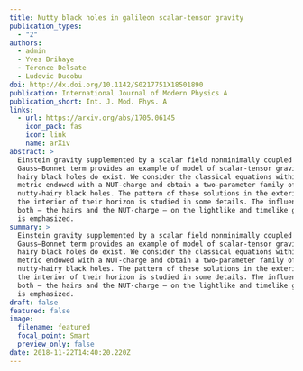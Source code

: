 ```yaml
---
title: Nutty black holes in galileon scalar-tensor gravity
publication_types:
  - "2"
authors:
  - admin
  - Yves Brihaye
  - Térence Delsate
  - Ludovic Ducobu
doi: http://dx.doi.org/10.1142/S0217751X18501890
publication: International Journal of Modern Physics A
publication_short: Int. J. Mod. Phys. A
links:
  - url: https://arxiv.org/abs/1705.06145
    icon_pack: fas
    icon: link
    name: arXiv
abstract: >
  Einstein gravity supplemented by a scalar field nonminimally coupled to a
  Gauss–Bonnet term provides an example of model of scalar-tensor gravity where
  hairy black holes do exist. We consider the classical equations within a
  metric endowed with a NUT-charge and obtain a two-parameter family of
  nutty-hairy black holes. The pattern of these solutions in the exterior and
  the interior of their horizon is studied in some details. The influence of
  both — the hairs and the NUT-charge — on the lightlike and timelike geodesics
  is emphasized.
summary: >
  Einstein gravity supplemented by a scalar field nonminimally coupled to a
  Gauss–Bonnet term provides an example of model of scalar-tensor gravity where
  hairy black holes do exist. We consider the classical equations within a
  metric endowed with a NUT-charge and obtain a two-parameter family of
  nutty-hairy black holes. The pattern of these solutions in the exterior and
  the interior of their horizon is studied in some details. The influence of
  both — the hairs and the NUT-charge — on the lightlike and timelike geodesics
  is emphasized.
draft: false
featured: false
image:
  filename: featured
  focal_point: Smart
  preview_only: false
date: 2018-11-22T14:40:20.220Z
---
```

